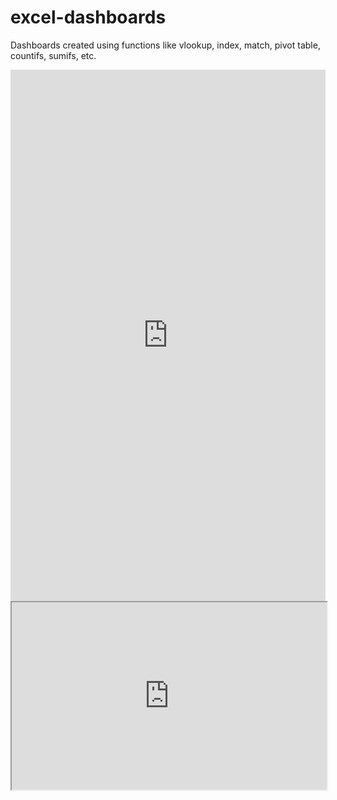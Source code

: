 # excel-dashboards
Dashboards created using functions like vlookup, index, match, pivot table, countifs, sumifs, etc.

<embed src="https://github.com/singhvishwesh007/excel-dashboards/blob/main/Exce-Dashboards-InfoTech.pdf" width="100%" height="850px"/>


<iframe
  src="https://github.com/singhvishwesh007/excel-dashboards/blob/main/Exce-Dashboards-InfoTech.pdf"
  style="width:100%; height:300px;"></iframe>
